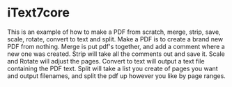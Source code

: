 <meta name="google-site-verification" content="I7lb5I5Fq5nU0OLxOZJOfpBX6MWtzl6PtkRRckyYZro" />

# iText7core
This is an example of how to make a PDF from scratch, merge, strip, save, scale, rotate, convert to text and split.
Make a PDF is to create a brand new PDF from nothing.
Merge is put pdf's together, and add a comment where a new one was created.
Strip will take all the comments out and save it.
Scale and Rotate will adjust the pages.
Convert to text will output a text file containing the PDF text.
Split will take a list you create of pages you want and output filenames, and split the pdf up however you like by page ranges.
